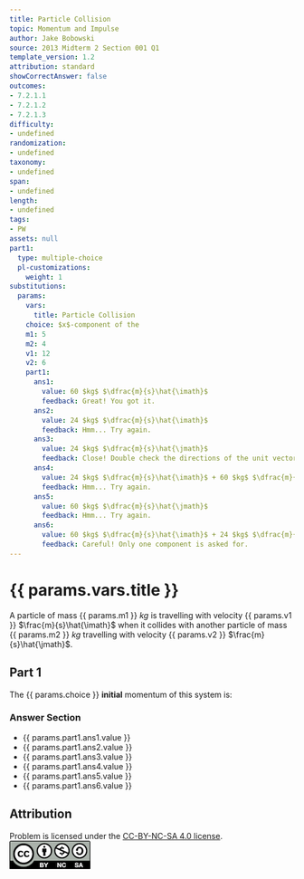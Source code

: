 ```yaml
---
title: Particle Collision
topic: Momentum and Impulse
author: Jake Bobowski
source: 2013 Midterm 2 Section 001 Q1
template_version: 1.2
attribution: standard
showCorrectAnswer: false
outcomes:
- 7.2.1.1
- 7.2.1.2
- 7.2.1.3
difficulty:
- undefined
randomization:
- undefined
taxonomy:
- undefined
span:
- undefined
length:
- undefined
tags:
- PW
assets: null
part1:
  type: multiple-choice
  pl-customizations:
    weight: 1
substitutions:
  params:
    vars:
      title: Particle Collision
    choice: $x$-component of the
    m1: 5
    m2: 4
    v1: 12
    v2: 6
    part1:
      ans1:
        value: 60 $kg$ $\dfrac{m}{s}\hat{\imath}$
        feedback: Great! You got it.
      ans2:
        value: 24 $kg$ $\dfrac{m}{s}\hat{\imath}$
        feedback: Hmm... Try again.
      ans3:
        value: 24 $kg$ $\dfrac{m}{s}\hat{\jmath}$
        feedback: Close! Double check the directions of the unit vectors.
      ans4:
        value: 24 $kg$ $\dfrac{m}{s}\hat{\imath}$ + 60 $kg$ $\dfrac{m}{s}\hat{\jmath}$
        feedback: Hmm... Try again.
      ans5:
        value: 60 $kg$ $\dfrac{m}{s}\hat{\jmath}$
        feedback: Hmm... Try again.
      ans6:
        value: 60 $kg$ $\dfrac{m}{s}\hat{\imath}$ + 24 $kg$ $\dfrac{m}{s}\hat{\jmath}$
        feedback: Careful! Only one component is asked for.
---
```

# {{ params.vars.title }}
A particle of mass {{ params.m1 }} $kg$ is travelling with velocity {{ params.v1 }} $\frac{m}{s}\hat{\imath}$ when it collides with another particle of mass {{ params.m2 }} $kg$ travelling with velocity {{ params.v2 }} $\frac{m}{s}\hat{\jmath}$.

## Part 1

The {{ params.choice }} **initial** momentum of this system is:

### Answer Section

- {{ params.part1.ans1.value }}
- {{ params.part1.ans2.value }}
- {{ params.part1.ans3.value }}
- {{ params.part1.ans4.value }}
- {{ params.part1.ans5.value }}
- {{ params.part1.ans6.value }}

## Attribution

Problem is licensed under the [CC-BY-NC-SA 4.0 license](https://creativecommons.org/licenses/by-nc-sa/4.0/).<br> ![The Creative Commons 4.0 license requiring attribution-BY, non-commercial-NC, and share-alike-SA license.](https://raw.githubusercontent.com/firasm/bits/master/by-nc-sa.png)